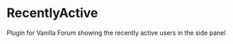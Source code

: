 RecentlyActive
==============

Plugin for Vanilla Forum showing the recently active users in the side panel
